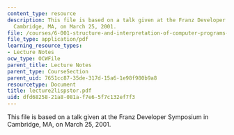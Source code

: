 ```yaml
---
content_type: resource
description: This file is based on a talk given at the Franz Developer Symposium in
  Cambridge, MA, on March 25, 2001.
file: /courses/6-001-structure-and-interpretation-of-computer-programs-spring-2005/dfd6825821a8081af7e65f7c132ef7f3_lecture2lispstor.pdf
file_type: application/pdf
learning_resource_types:
- Lecture Notes
ocw_type: OCWFile
parent_title: Lecture Notes
parent_type: CourseSection
parent_uid: 7651cc87-35de-317d-15a6-1e98f980b9a8
resourcetype: Document
title: lecture2lispstor.pdf
uid: dfd68258-21a8-081a-f7e6-5f7c132ef7f3
---
```

This file is based on a talk given at the Franz Developer Symposium in Cambridge, MA, on March 25, 2001.

